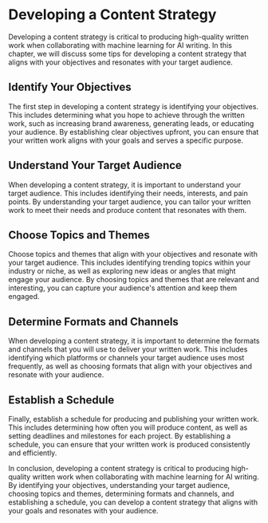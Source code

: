 Developing a Content Strategy
===================================================================

Developing a content strategy is critical to producing high-quality written work when collaborating with machine learning for AI writing. In this chapter, we will discuss some tips for developing a content strategy that aligns with your objectives and resonates with your target audience.

Identify Your Objectives
------------------------

The first step in developing a content strategy is identifying your objectives. This includes determining what you hope to achieve through the written work, such as increasing brand awareness, generating leads, or educating your audience. By establishing clear objectives upfront, you can ensure that your written work aligns with your goals and serves a specific purpose.

Understand Your Target Audience
-------------------------------

When developing a content strategy, it is important to understand your target audience. This includes identifying their needs, interests, and pain points. By understanding your target audience, you can tailor your written work to meet their needs and produce content that resonates with them.

Choose Topics and Themes
------------------------

Choose topics and themes that align with your objectives and resonate with your target audience. This includes identifying trending topics within your industry or niche, as well as exploring new ideas or angles that might engage your audience. By choosing topics and themes that are relevant and interesting, you can capture your audience's attention and keep them engaged.

Determine Formats and Channels
------------------------------

When developing a content strategy, it is important to determine the formats and channels that you will use to deliver your written work. This includes identifying which platforms or channels your target audience uses most frequently, as well as choosing formats that align with your objectives and resonate with your audience.

Establish a Schedule
--------------------

Finally, establish a schedule for producing and publishing your written work. This includes determining how often you will produce content, as well as setting deadlines and milestones for each project. By establishing a schedule, you can ensure that your written work is produced consistently and efficiently.

In conclusion, developing a content strategy is critical to producing high-quality written work when collaborating with machine learning for AI writing. By identifying your objectives, understanding your target audience, choosing topics and themes, determining formats and channels, and establishing a schedule, you can develop a content strategy that aligns with your goals and resonates with your audience.
